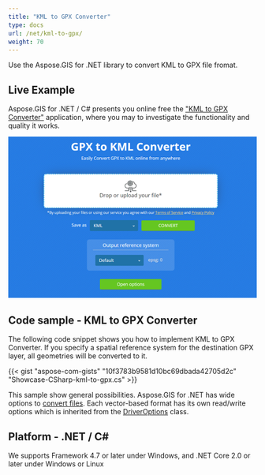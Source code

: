 ```yaml
---
title: "KML to GPX Converter"
type: docs
url: /net/kml-to-gpx/
weight: 70
---
```


Use the Aspose.GIS for .NET library to convert KML to GPX file fromat.

## **Live Example**

Aspose.GIS for .NET / C# presents you online free the ["KML to GPX Converter"](https://products.aspose.app/gis/conversion/kml-to-gpx) application, where you may to investigate the functionality and quality it works.

![KML to GPX Converter App](conversion.png)

## **Code sample - KML to GPX Converter**

The following code snippet shows you how to implement KML to GPX Converter. If you specify a spatial reference system for the destination GPX layer, all geometries will be converted to it. 

{{< gist "aspose-com-gists" "10f3783b9581d10bc69dbada42705d2c" "Showcase-CSharp-kml-to-gpx.cs" >}}

This sample show general possibilities. Aspose.GIS for .NET has wide options to [convert files](https://docs.aspose.com/gis/net/vector-layers/). Each vector-based format has its own read/write options which is inherited from the [DriverOptions](https://apireference.aspose.com/gis/net/aspose.gis/driveroptions) class.

## **Platform - .NET / C#**

We supports Framework 4.7 or later under Windows, and .NET Core 2.0 or later under Windows or Linux
